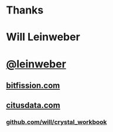 # Thanks

# Will Leinweber

# [@leinweber](http://twitter.com/leinweber)

## [bitfission.com](http://bitfission.com)
## [citusdata.com](http://citusdata.com)

### [github.com/will/crystal_workbook](http://github.com/will/crystal_workbook)
